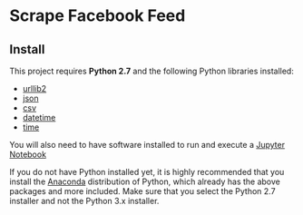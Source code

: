 # Scrape Facebook Feed

## Install

This project requires **Python 2.7** and the following Python libraries installed:

- [urllib2](https://docs.python.org/2/library/urllib2.html)
- [json](https://docs.python.org/2/library/json.html)
- [csv](https://docs.python.org/2/library/csv.html)
- [datetime](https://docs.python.org/2/library/datetime.html)
- [time](https://docs.python.org/2/library/time.html)

You will also need to have software installed to run and execute a [Jupyter Notebook](http://ipython.org/notebook.html)

If you do not have Python installed yet, it is highly recommended that you install the [Anaconda](http://continuum.io/downloads) distribution of Python, which already has the above packages and more included. Make sure that you select the Python 2.7 installer and not the Python 3.x installer.
